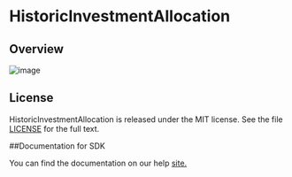 HistoricInvestmentAllocation
=========================

## Overview

![image](https://user-images.githubusercontent.com/11684391/183515308-ad05bc17-6999-487f-bd3a-1749647b9695.png)

## License

HistoricInvestmentAllocation is released under the MIT license.  See the file [LICENSE](./LICENSE) for the full text.

##Documentation for SDK

You can find the documentation on our help [site.](https://help.rallydev.com/apps/2.1/doc/)
